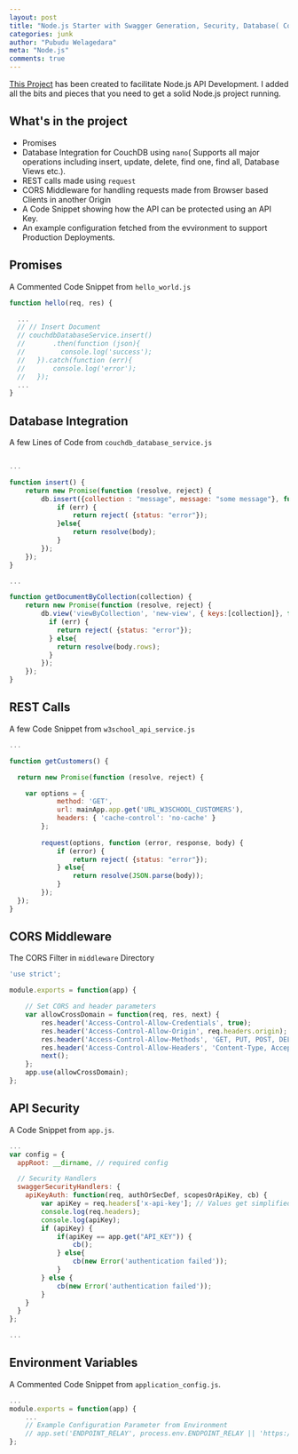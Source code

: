 ```yaml
---
layout: post
title: "Node.js Starter with Swagger Generation, Security, Database( CouchDB) and a CORS Filter"
categories: junk
author: "Pubudu Welagedara"
meta: "Node.js"
comments: true
---
```


[This Project][source] has been created to facilitate Node.js API Development. I added all the bits and pieces that you need to get a solid Node.js project running.

## What's in the project

- Promises
- Database Integration for CouchDB using `nano`( Supports all major operations including insert, update, delete, find one, find all, Database Views etc.).
- REST calls made using `request`
- CORS Middleware for handling requests made from Browser based Clients in another Origin
- A Code Snippet showing how the API can be protected using an API Key.
- An example configuration fetched from the evvironment to support Production Deployments.

## Promises

A Commented Code Snippet from `hello_world.js`

```js
function hello(req, res) {

  ...
  // // Insert Document
  // couchdbDatabaseService.insert()
  //       .then(function (json){
  //         console.log('success');
  //   }).catch(function (err){
  //       console.log('error');
  //   }); 
  ...
}

```

## Database Integration

A few Lines of Code from `couchdb_database_service.js`

```js

...

function insert() {
    return new Promise(function (resolve, reject) {
        db.insert({collection : "message", message: "some message"}, function(err, body, header) {
            if (err) {
                return reject( {status: "error"});
            }else{
                return resolve(body);
            }
        });
    });
}

...

function getDocumentByCollection(collection) {
    return new Promise(function (resolve, reject) {
        db.view('viewByCollection', 'new-view', { keys:[collection]}, function(err, body) {
          if (err) {
            return reject( {status: "error"});
          } else{
            return resolve(body.rows);
          }
        });
    });
}

```

## REST Calls

A few Code Snippet from `w3school_api_service.js`

```js
...

function getCustomers() {

  return new Promise(function (resolve, reject) {

    var options = { 
            method: 'GET',
            url: mainApp.app.get('URL_W3SCHOOL_CUSTOMERS'),
            headers: { 'cache-control': 'no-cache' } 
        };
        
        request(options, function (error, response, body) {
            if (error) {
                return reject( {status: "error"});
            } else{
                return resolve(JSON.parse(body));
            }
        });
  }); 
}

```

## CORS Middleware

The CORS Filter in `middleware` Directory

```js
'use strict';

module.exports = function(app) {

	// Set CORS and header parameters
	var allowCrossDomain = function(req, res, next) {       
        res.header('Access-Control-Allow-Credentials', true);
        res.header('Access-Control-Allow-Origin', req.headers.origin);
        res.header('Access-Control-Allow-Methods', 'GET, PUT, POST, DELETE, OPTIONS');
        res.header('Access-Control-Allow-Headers', 'Content-Type, Accept');        
        next();
	};
	app.use(allowCrossDomain);
};

```

## API Security

A Code Snippet from `app.js`.

```js
...
var config = {
  appRoot: __dirname, // required config

  // Security Handlers
  swaggerSecurityHandlers: {
    apiKeyAuth: function(req, authOrSecDef, scopesOrApiKey, cb) {
        var apiKey = req.headers['x-api-key']; // Values get simplified here.
        console.log(req.headers);
        console.log(apiKey);
        if (apiKey) {
            if(apiKey == app.get("API_KEY")) {
                cb();
            } else{
                cb(new Error('authentication failed'));
            }
        } else {
            cb(new Error('authentication failed'));
        }
    }
  }
};

...

```
## Environment Variables

A Commented Code Snippet from `application_config.js`.

```js
...
module.exports = function(app) {
	...
	// Example Configuration Parameter from Environment
	// app.set('ENDPOINT_RELAY', process.env.ENDPOINT_RELAY || 'https://b51730ef.ngrok.io/relay');
};
```

[source]: https://github.com/pwelagedara/nodejs-starter




